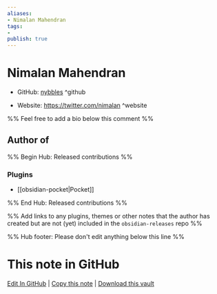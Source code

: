 ```yaml
---
aliases:
- Nimalan Mahendran
tags:
- 
publish: true
---
```


# Nimalan Mahendran

- GitHub: [nybbles](https://github.com/nybbles/) ^github
<!-- - Discord: `@` ^discord-->
- Website: <https://twitter.com/nimalan> ^website
<!-- - [[Publish sites|Publish site]]: ^publish-->

%% Feel free to add a bio below this comment %%


## Author of

%% Begin Hub: Released contributions %%
### Plugins
- [[obsidian-pocket|Pocket]]

%% End Hub: Released contributions %%

%% Add links to any plugins, themes or other notes that the author has created but are not (yet) included in the `obsidian-releases` repo %%

<!--
### Unlisted plugins
-->

<!--
### Others
-->

<!--
## Sponsor this author

- [[GitHub sponsors]]: [Sponsor @nybbles on GitHub Sponsors](https://github.com/sponsors/nybbles) ^github-sponsor
- [[Buy me a coffee]]: ^buy-me-a-coffee
- [[PayPal]]: ^paypal
- [[Patreon]]: ^patreon

-->

<!--
## Follow this author
-->

<!-- - [[YouTube Channels|On YouTube]]: <https://> ^youtube-->
<!-- - Twitter: <https://> ^twitter-->
<!-- - ... -->

%% Hub footer: Please don't edit anything below this line %%

# This note in GitHub

<span class="git-footer">[Edit In GitHub](https://github.dev/obsidian-community/obsidian-hub/blob/main/01%20-%20Community/People/nybbles.md "git-hub-edit-note") | [Copy this note](https://raw.githubusercontent.com/obsidian-community/obsidian-hub/main/01%20-%20Community/People/nybbles.md "git-hub-copy-note") | [Download this vault](https://github.com/obsidian-community/obsidian-hub/archive/refs/heads/main.zip "git-hub-download-vault") </span>
